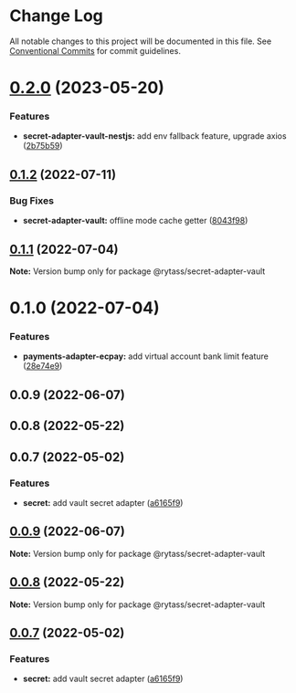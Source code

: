 # Change Log

All notable changes to this project will be documented in this file.
See [Conventional Commits](https://conventionalcommits.org) for commit guidelines.

# [0.2.0](https://github.com/Rytass/Utils/compare/@rytass/secret-adapter-vault@0.1.2...@rytass/secret-adapter-vault@0.2.0) (2023-05-20)


### Features

* **secret-adapter-vault-nestjs:** add env fallback feature, upgrade axios ([2b75b59](https://github.com/Rytass/Utils/commit/2b75b59926ad024a8c549bfdecaf49835df5a6f5))





## [0.1.2](https://github.com/Rytass/Utils/compare/@rytass/secret-adapter-vault@0.1.1...@rytass/secret-adapter-vault@0.1.2) (2022-07-11)


### Bug Fixes

* **secret-adapter-vault:** offline mode cache getter ([8043f98](https://github.com/Rytass/Utils/commit/8043f988ed928c1e0098b5bffaa1d05b9467ff83))





## [0.1.1](https://github.com/Rytass/Utils/compare/@rytass/secret-adapter-vault@0.1.0...@rytass/secret-adapter-vault@0.1.1) (2022-07-04)

**Note:** Version bump only for package @rytass/secret-adapter-vault





# 0.1.0 (2022-07-04)


### Features

* **payments-adapter-ecpay:** add virtual account bank limit feature ([28e74e9](https://github.com/Rytass/Utils/commit/28e74e918c77691cfc9398cf59f0be7874c40cd0))



## 0.0.9 (2022-06-07)



## 0.0.8 (2022-05-22)



## 0.0.7 (2022-05-02)


### Features

* **secret:** add vault secret adapter ([a6165f9](https://github.com/Rytass/Utils/commit/a6165f9bbbb23d55f23ec073c8d7e9fdcb15f556))





## [0.0.9](https://github.com/Rytass/Utils/compare/v0.0.8...v0.0.9) (2022-06-07)

**Note:** Version bump only for package @rytass/secret-adapter-vault





## [0.0.8](https://github.com/Rytass/Utils/compare/v0.0.7...v0.0.8) (2022-05-22)

**Note:** Version bump only for package @rytass/secret-adapter-vault





## [0.0.7](https://github.com/Rytass/Utils/compare/v0.0.6...v0.0.7) (2022-05-02)


### Features

* **secret:** add vault secret adapter ([a6165f9](https://github.com/Rytass/Utils/commit/a6165f9bbbb23d55f23ec073c8d7e9fdcb15f556))
